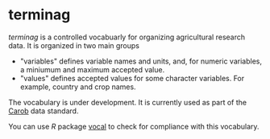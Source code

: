 # terminag

*terminag* is a controlled vocabuarly for organizing agricultural research data. It is organized in two main groups

- "variables" defines variable names and units, and, for numeric variables, a miniumum and maximum accepted value.
- "values" defines accepted values for some character variables. For example, country and crop names.

The vocabulary is under development. It is currently used as part of the [Carob](https://carob-data.org) data standard.

You can use *R* package [vocal](https://github.com/carob-data/vocal) to check for compliance with this vocabulary.

